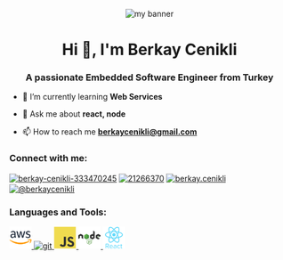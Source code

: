 <p align="center">
<img src="https://github.com/berkaycenikli/berkaycenikli/assets/79867610/86c32b62-4276-4147-ae46-dbe5d19f32e3" alt="my banner">
</p>
<h1 align="center">Hi 👋, I'm Berkay Cenikli</h1>
<h3 align="center">A passionate Embedded Software Engineer from Turkey</h3>

- 🌱 I’m currently learning **Web Services**

- 💬 Ask me about **react, node**

- 📫 How to reach me **berkaycenikli@gmail.com**

<h3 align="left">Connect with me:</h3>
<p align="left">
<a href="https://linkedin.com/in/berkay-cenikli-333470245" target="blank"><img align="center" src="https://raw.githubusercontent.com/rahuldkjain/github-profile-readme-generator/master/src/images/icons/Social/linked-in-alt.svg" alt="berkay-cenikli-333470245" height="30" width="40" /></a>
<a href="https://stackoverflow.com/users/21266370" target="blank"><img align="center" src="https://raw.githubusercontent.com/rahuldkjain/github-profile-readme-generator/master/src/images/icons/Social/stack-overflow.svg" alt="21266370" height="30" width="40" /></a>
<a href="https://instagram.com/berkay.cenikli" target="blank"><img align="center" src="https://raw.githubusercontent.com/rahuldkjain/github-profile-readme-generator/master/src/images/icons/Social/instagram.svg" alt="berkay.cenikli" height="30" width="40" /></a>
<a href="https://medium.com/@berkaycenikli" target="blank"><img align="center" src="https://raw.githubusercontent.com/rahuldkjain/github-profile-readme-generator/master/src/images/icons/Social/medium.svg" alt="@berkaycenikli" height="30" width="40" /></a>
</p>

<h3 align="left">Languages and Tools:</h3>
<p align="left"> <a href="https://aws.amazon.com" target="_blank" rel="noreferrer"> <img src="https://raw.githubusercontent.com/devicons/devicon/master/icons/amazonwebservices/amazonwebservices-original-wordmark.svg" alt="aws" width="40" height="40"/> </a> <a href="https://git-scm.com/" target="_blank" rel="noreferrer"> <img src="https://www.vectorlogo.zone/logos/git-scm/git-scm-icon.svg" alt="git" width="40" height="40"/> </a> <a href="https://developer.mozilla.org/en-US/docs/Web/JavaScript" target="_blank" rel="noreferrer"> <img src="https://raw.githubusercontent.com/devicons/devicon/master/icons/javascript/javascript-original.svg" alt="javascript" width="40" height="40"/> </a> <a href="https://nodejs.org" target="_blank" rel="noreferrer"> <img src="https://raw.githubusercontent.com/devicons/devicon/master/icons/nodejs/nodejs-original-wordmark.svg" alt="nodejs" width="40" height="40"/> </a> <a href="https://reactjs.org/" target="_blank" rel="noreferrer"> <img src="https://raw.githubusercontent.com/devicons/devicon/master/icons/react/react-original-wordmark.svg" alt="react" width="40" height="40"/> </a> </p>
